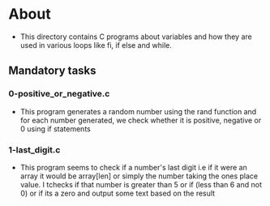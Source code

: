 # About #
- This directory contains C programs about variables and how they are used in various loops like fi, if else and while.

## Mandatory tasks ##

### 0-positive_or_negative.c ###
- This program generates a random number using the rand function and for each number generated, we check whether it is positive, negative or 0 using if statements

### 1-last_digit.c ###
- This program seems to check if a number's last digit i.e if it were an array it would be array[len] or simply the number taking the ones place value. I tchecks if that number is greater than 5 or if (less than 6 and not 0) or if its a zero and output some text based on the result